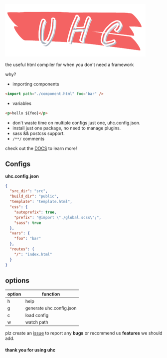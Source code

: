 <img src="./icon.png" alt="UTC icon"/>

the useful html compiler for when you don't need a framework

why?

- importing components

```html
<import path="./component.html" foo="bar" />
```

- variables

```html
<p>hello ${foo}</p>
```

- don't waste time on multiple configs just one, uhc.config.json.
- install just one package, no need to manage plugins.
- sass && postcss support.
- `/**/` comments

check out the [DOCS](https://uhcjs.netlify.app/docs.html) to learn more!

## Configs

**uhc.config.json**

```json
{
  "src_dir": "src",
  "build_dir": "public",
  "template": "template.html",
  "css": {
    "autoprefix": true,
    "prefix": "@import \"./global.scss\";",
    "sass": true 
  },
  "vars": {
    "foo": "bar"
  },
  "routes": {
    "/": "index.html"
  }
}
```

## options

| option | function                 |
| ------ | ------------------------ |
| h      | help                     |
| g      | generate uhc.config.json |
| c      | load config              |
| w      | watch path               |

plz create an [issue](https://github.com/AyushmanTripathy/uhc/issues) to report any **bugs** or recommend us **features** we should add.

#### thank you for using uhc
